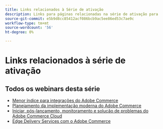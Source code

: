 ```yaml
---
title: Links relacionados à Série de ativação
description: Links para páginas relacionadas na série de ativação para uso em todas as páginas individuais
source-git-commit: e5b9d8cc85412acf086bcb9ac5ee86ed53c7ae9c
workflow-type: tm+mt
source-wordcount: '56'
ht-degree: 0%

---
```


# Links relacionados à série de ativação

## Todos os webinars desta série

* [Menor índice para integrações do Adobe Commerce](../enablement-series/lower-total-cost-of-owership-commerce-integrations.md)
* [Planejamento da implementação moderna do Adobe Commerce](../enablement-series/planning-the-modern-adobe-commerce-implementation.md)
* [Iniciar, pós-lançamento, monitoramento e solução de problemas do Adobe Commerce Cloud](../enablement-series/launch-post-launch-monitoring-and-troubleshooting.md)
* [Edge Delivery Services com o Adobe Commerce](../enablement-series/edge-delivery-services-with-adobe-commerce.md)
